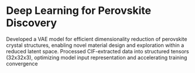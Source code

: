 # Deep Learning for Perovskite Discovery
Developed a VAE model for efficient dimensionality reduction of perovskite crystal structures, enabling novel  material design and exploration within a reduced latent space. Processed CIF-extracted data into structured tensors (32x32x3), optimizing model input representation and  accelerating training convergence
